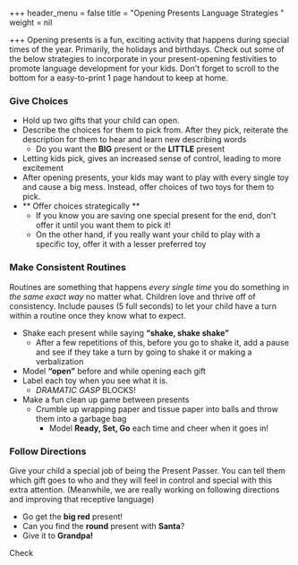 +++
header_menu = false
title = "Opening Presents Language Strategies "
weight = nil

+++
Opening presents is a fun, exciting activity that happens during special times of the year. Primarily, the holidays and birthdays. Check out some of the below strategies to incorporate in your present-opening festivities to promote language development for your kids. Don't forget to scroll to the bottom for a easy-to-print 1 page handout to keep at home. 

### Give Choices

* Hold up two gifts that your child can open. 
* Describe the choices for them to pick from. After they pick, reiterate the description for them to hear and learn new describing words
  * Do you want the **BIG** present or the **LITTLE** present
* Letting kids pick, gives an increased sense of control, leading to more excitement
* After opening presents, your kids may want to play with every single toy and cause a big mess. Instead, offer choices of two toys for them to pick.
* ** Offer choices strategically ** 
  * If you know you are saving one special present for the end, don't offer it until you want them to pick it!
  * On the other hand, if you really want your child to play with a specific toy, offer it with a lesser preferred toy

### Make Consistent Routines

Routines are something that happens _every single time_ you do something in _the same exact way_ no matter what. Children love and thrive off of consistency. Include pauses (5 full seconds) to let your child have a turn within a routine once they know what to expect. 

* Shake each present while saying **“shake, shake shake”**
  * After a few repetitions of this, before you go to shake it, add a pause and see if they take a turn by going to shake it or making a verbalization
* Model **“open”** before and while opening each gift
* Label each toy when you see what it is.
  * *DRAMATIC GASP* BLOCKS!
* Make a fun clean up game between presents
  * Crumble up wrapping paper and tissue paper into balls and throw them into a garbage bag
    * Model **Ready, Set, Go** each time and cheer when it goes in!

### Follow Directions 

Give your child a special job of being the Present Passer.  You can tell them which gift goes to who and they will feel in control and special with this extra attention. (Meanwhile, we are really working on following directions and improving that receptive language)

* Go get the **big red** present!
* Can you find the **round** present with **Santa**? 
* Give it to **Grandpa!**

Check 